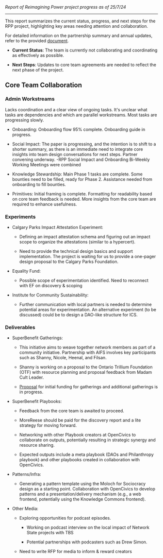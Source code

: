 _Report of Reimagining Power project progress as of 25/7/24_

---

This report summarizes the current status, progress, and next steps for the RPP project, highlighting key areas needing attention and collaboration.

For detailed information on the partnership summary and annual updates, refer to the provided [document](https://cdn.charmverse.io/user-content/215aa41f-717d-493c-a04b-09eaa7ea95fa/0c325813-0c86-468e-806b-dabb495e82e8/Partnership-Summary-&-Annual-Updates_Web3-and-Systems-Transformation_july2024.docx).

- **Current Status**: The team is currently not collaborating and coordinating as effectively as possible.

- **Next Steps**: Updates to core team agreements are needed to reflect the next phase of the project.

## Core Team Collaboration

### Admin Workstreams

Lacks coordination and a clear view of ongoing tasks. It's unclear what tasks are dependencies and which are parallel workstreams. Most tasks are progressing slowly.

- Onboarding: Onboarding flow 95% complete. Onboarding guide in progress.

- Social Impact: The paper is progressing, and the intention is to shift to a shorter summary, as there is an immediate need to integrate core insights into team design conversations for next steps. Partner convening underway.
 -RPP Social Impact and Onboarding Bi-Weekly Working Meetings were combined

- Knowledge Stewardship: Main Phase 1 tasks are complete. Some bounties need to be filled, ready for Phase 2. Assistance needed from onboarding to fill bounties.

- Primitives: Initial framing is complete. Formatting for readability based on core team feedback is needed. More insights from the core team are required to enhance usefulness.

### Experiments

- Calgary Parks Impact Attestation Experiment:

  - Defining an impact attestation schema and figuring out an impact scope to organize the attestations (similar to a hypercert).

  - Need to provide the technical design basics and support implementation. The project is waiting for us to provide a one-pager design proposal to the Calgary Parks Foundation.

- Equality Fund:

  - Possible scope of experimentation identified. Need to reconnect with EF on discovery & scoping

- Institute for Community Sustainability:

  - Further communication with local partners is needed to determine potential areas for experimentation. An alternative experiment (to be discussed) could be to design a DAO-like structure for ICS.

### Deliverables

- SuperBenefit Gatherings:

  - This initiative aims to weave together network members as part of a community initiative. Partnership with AIFS involves key participants such as Shanny, Nicole, Heenal, and Filsan.

  - Shanny is working on a proposal to the Ontario Trillium Foundation (OTF) with resource planning and proposal feedback from Madam Cult Leader.

  - [Proposal](https://app.charmverse.io/superbenefit/initial-funding-coordination-for-superbenefit-gatherings-5734408797738995) for initial funding for gatherings and additional gatherings is in progress.

- SuperBenefit Playbooks:

  - Feedback from the core team is awaited to proceed. 

  - MoreReese should be paid for the discovery report and a lite strategy for moving forward.

  - Networking with other Playbook creators at OpenCivics to collaborate on outputs, potentially resulting in strategic synergy and resource sharing.

  - Expected outputs include a meta playbook (DAOs and Philanthropy playbook) and other playbooks created in collaboration with OpenCivics.

- Patterns/Infra:

  - Generating a pattern template using the Moloch for Sociocracy design as a starting point.
 Collaboration with OpenCivics to develop patterns and a presentation/delivery mechanism (e.g., a web frontend, potentially using the Knowledge Commons frontend).

- Other Media:

  - Exploring opportunities for podcast episodes.

    - Working on podcast interview on the local impact of Network State projects with TBS

    - Potential partnerships with podcasters such as Drew Simon.

  - Need to write RFP for media to inform & reward creators